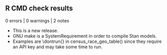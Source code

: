 ## R CMD check results

0 errors | 0 warnings | 2 notes

* This is a new release.
* GNU make is a SystemRequirement in order to compile Stan models.
* Examples are \dontrun{} in census_race_geo_table() since they require an API
key and may take some time to run.
